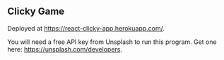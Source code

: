## Clicky Game
Deployed at https://react-clicky-app.herokuapp.com/.

You will need a free API key from Unsplash to run this program. Get one here: https://unsplash.com/developers.